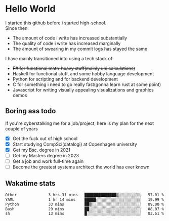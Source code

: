# Hello World

I started this github before i started high-school.  
Since then:
- The amount of code i write has increased substantially
- The quality of code i write has increased marginally
- The amount of swearing in my commit logs has stayed the same

I have mainly transitioned into using a tech stack of:
- ~~F# for functional math-heavy stuff(mainly uni calculations)~~
- Haskell for functional stuff, and some hobby language development
- Python for scripting and for backend development
- C for something i need to go really fast(gonna learn rust at some point)
- Javascript for writing visually appealing visualizations and graphics demos

## Boring ass todo
If you're cyberstalking me for a job/project, here is my plan for the next couple of years
- [x] Get the fuck out of high school
- [x] Start studying CompSci(datalogi) at Copenhagen university
- [x] Get my Bsc. degree in 2021
- [ ] Get my Masters degree in 2023
- [ ] Get a job and work full-time again
- [ ] Become the greatest systems architect the world has ever known

## Wakatime stats
<!--START_SECTION:waka-->

```txt
Other              3 hrs 31 mins   ██████████████▒░░░░░░░░░░   57.01 %
YAML               1 hr 14 mins    █████░░░░░░░░░░░░░░░░░░░░   19.99 %
Python             33 mins         ██▒░░░░░░░░░░░░░░░░░░░░░░   09.00 %
Bash               29 mins         ██░░░░░░░░░░░░░░░░░░░░░░░   08.07 %
sh                 13 mins         █░░░░░░░░░░░░░░░░░░░░░░░░   03.61 %
```

<!--END_SECTION:waka-->
